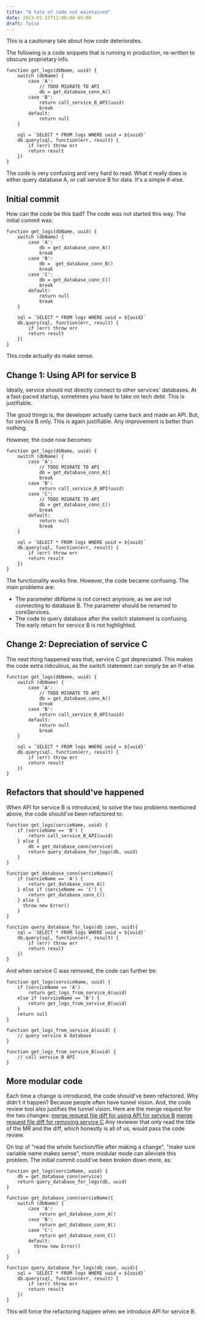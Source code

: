 ```yaml
---
title: "A tale of code not maintained"
date: 2023-01-15T11:00:00-05:00
draft: false
---
```


This is a cautionary tale about how code deteriorates. 

The following is a code snippets that is running in production, re-written to obscure proprietary info. 

```node
function get_logs(dbName, uuid) {
    switch (dbName) {
        case 'A':
            // TODO MIGRATE TO API
            db = get_database_conn_A()
        case 'B':
            return call_service_B_API(uuid)
            break
        default:
            return null
    }
    
    sql = `SELECT * FROM logs WHERE uuid = ${uuid}` 
    db.query(sql, function(err, result) {
        if (err) throw err
        return result
    })
}
```

The code is very confusing and very hard to read. What it really does is either query database A, or call service B for data. It's a simple if-else.


## Initial commit

How can the code be this bad? The code was not started this way. The initial commit was:

```node
function get_logs(dbName, uuid) {
    switch (dbName) {
        case 'A':
            db = get_database_conn_A()
            break
        case 'B':
            db =  get_database_conn_B()
            break
        case 'C':
            db = get_database_conn_C()
            break
        default:
            return null
            break
    }
    
    sql = `SELECT * FROM logs WHERE uuid = ${uuid}` 
    db.query(sql, function(err, result) {
        if (err) throw err
        return result
    })
}
```
This code actually do make sense. 

## Change 1: Using API for service B

Ideally, service should not directly connect to other services' databases. At a fast-paced startup, sometimes you have to take on tech debt. This is justifiable.

The good things is, the developer actually came back and made an API. But, for service B only. This is again justifiable. Any improvement is better than nothing. 

However, the code now becomes:
```node
function get_logs(dbName, uuid) {
    switch (dbName) {
        case 'A':
            // TODO MIGRATE TO API
            db = get_database_conn_A()
            break
        case 'B':
            return call_service_B_API(uuid)
        case 'C':
            // TODO MIGRATE TO API
            db = get_database_conn_C()
            break
        default:
            return null
            break
    }
    
    sql = `SELECT * FROM logs WHERE uuid = ${uuid}` 
    db.query(sql, function(err, result) {
        if (err) throw err
        return result
    })
}
```
The functionality works fine. However, the code became confusing. The main problems are:

* The parameter dbName is not correct anymore, as we are not connecting to database B. The parameter should be renamed to coreServices.
* The code to query database after the switch statement is confusing. The early return for service B is not highlighted. 

## Change 2: Depreciation of service C
The next thing happened was that, service C got depreciated. This makes the code extra ridiculous, as the switch statement can simply be an if-else.
```node
function get_logs(dbName, uuid) {
    switch (dbName) {
        case 'A':
            // TODO MIGRATE TO API
            db = get_database_conn_A()
            break
        case 'B':
            return call_service_B_API(uuid)
        default:
            return null
            break
    }
    
    sql = `SELECT * FROM logs WHERE uuid = ${uuid}` 
    db.query(sql, function(err, result) {
        if (err) throw err
        return result
    })
}
```

## Refactors that should've happened
When API for service B is introduced, to solve the two problems mentioned above, the code should've been refactored to:
```node
function get_logs(sercieName, uuid) {
    if (sercieName == 'B') {
        return call_service_B_API(uuid)
    } else {
        db = get_database_conn(service)
        return query_database_for_logs(db, uuid)
    }
}

function get_database_conn(sercieName){
    if (sercieName == 'A') {
        return get_database_conn_A()
    } else if (sercieName == 'C') {
        return get_database_conn_C()
    } else {
      throw new Error()
    }
}

function query_database_for_logs(db_coon, uuid){
    sql = `SELECT * FROM logs WHERE uuid = ${uuid}` 
    db.query(sql, function(err, result) {
        if (err) throw err
        return result
    })
}
```

And when service C was removed, the code can further be:

```node
function get_logs(serviceName, uuid) {
    if (serviceName == 'A')
        return get_logs_from_service_A(uuid)
    else if (serviceName == 'B') {
        return get_logs_from_service_B(uuid)
    }
    return null
}

function get_logs_from_service_A(uuid) {
    // query service A database
}

function get_logs_from_service_B(uuid) {
    // call service B API
}
```

## More modular code
Each time a change is introduced, the code should've been refactored. Why didn't it happen? Because people often have tunnel vision. And, the code review tool also justifies the tunnel vision. Here are the merge request for the two changes:
[merge request file diff for using API for service B](https://github.com/siliconion/wireboundcloud/pull/1/files)
[merge request file diff for removing service C](https://github.com/siliconion/wireboundcloud/pull/2/files)
Any reviewer that only read the title of the MR and the diff, which honestly is all of us, would pass the code review. 

On top of "read the whole function/file after making a change", "make sure variable name makes sense", more modular mode can alleviate this problem. The initial commit could've been broken down more, as:
```node
function get_logs(sercieName, uuid) {
    db = get_database_conn(service)
    return query_database_for_logs(db, uuid)
}

function get_database_conn(sercieName){
    switch (dbName) {
        case 'A':
            return get_database_conn_A()
        case 'B':
            return get_database_conn_B()
        case 'C':
            return get_database_conn_C()
        default:
          throw new Error()
    }
}

function query_database_for_logs(db_coon, uuid){
    sql = `SELECT * FROM logs WHERE uuid = ${uuid}` 
    db.query(sql, function(err, result) {
        if (err) throw err
        return result
    })
}
```

This will force the refactoring happen when we introduce API for service B. 